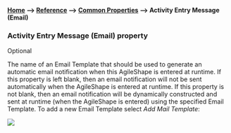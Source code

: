 **[Home](/) --> [Reference](/ref) --> [Common Properties](/ref/common) --> Activity Entry Message (Email)**

### Activity Entry Message (Email) property 

Optional

The name of an Email Template that should be used to generate an automatic email
notification when this AgileShape is entered at runtime. If this property is
left blank, then an email notification will not be sent automatically when the
AgileShape is entered at runtime. If this property is not blank, then an email
notification will be dynamically constructed and sent at runtime (when the
AgileShape is entered) using the specified Email Template. To add a new Email
Template select *Add Mail Template*:

![](media/AddMailTemplate.png)
